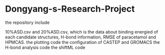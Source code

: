 # Dongyang-s-Research-Project

the repository include 

10%ASD.csv and 20%ASD.csv, which is the data about binding energied of each candidate structures, H-bond information, RMSE of paracetamol and HPMCAS.
the plotting code
the configuration of CASTEP and GROMACS
the H-bond analysis code 
the shiftML code

